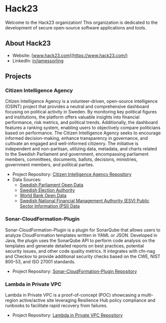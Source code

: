 # Hack23

Welcome to the Hack23 organization! This organization is dedicated to the development of secure open-source software applications and tools. 

## About Hack23

- Website: [www.hack23.com](https://www.hack23.com/)
- LinkedIn: [in/jamessorling](https://www.linkedin.com/in/jamessorling)

## Projects

### Citizen Intelligence Agency

Citizen Intelligence Agency is a volunteer-driven, open-source intelligence (OSINT) project that provides a neutral and comprehensive dashboard focusing on political activity in Sweden. By monitoring key political figures and institutions, the platform offers valuable insights into financial performance, risk metrics, and political trends. Additionally, the dashboard features a ranking system, enabling users to objectively compare politicians based on performance. The Citizen Intelligence Agency seeks to encourage informed decision-making, enhance transparency in governance, and cultivate an engaged and well-informed citizenry. The initiative is independent and non-partisan, utilizing data, metadata, and charts related to the Swedish Parliament and government, encompassing parliament members, committees, documents, ballots, decisions, ministries, government members, and political parties.

- Project Repository: [Citizen Intelligence Agency Repository](https://github.com/Hack23/cia)
- Data Sources:
  - [Swedish Parliament Open Data](https://www.riksdagen.se/en/portal-eng/)
  - [Swedish Election Authority](https://www.val.se/)
  - [World Bank Open Data](https://data.worldbank.org/)
  - [Swedish National Financial Management Authority (ESV) Public Sector Information (PSI) Data](https://www.esv.se/)

### Sonar-CloudFormation-Plugin

Sonar-CloudFormation-Plugin is a plugin for SonarQube that allows users to analyze CloudFormation templates written in YAML or JSON. Developed in Java, the plugin uses the SonarQube API to perform code analysis on the templates and generate detailed reports on best practices, potential security issues, and other code quality metrics. It integrates with cfn-nag and Checkov to provide additional security checks based on the CWE, NIST 800-53, and ISO 27001 standards.

- Project Repository: [Sonar-CloudFormation-Plugin Repository](https://github.com/Hack23/sonar-cloudformation-plugin)

### Lambda in Private VPC

Lambda in Private VPC is a proof-of-concept (POC) showcasing a multi-region active/active site leveraging Resilience Hub policy compliance and runbooks to facilitate rapid recovery from failures.

- Project Repository: [Lambda in Private VPC Repository](https://github.com/Hack23/lambda-in-private-vpc)
